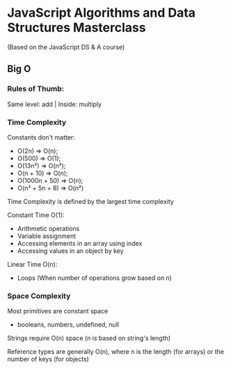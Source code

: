 # JavaScript Algorithms and Data Structures Masterclass
(Based on the JavaScript DS & A course)

## Big O
### Rules of Thumb:

Same level: add | Inside: multiply


### Time Complexity

Constants don't matter:

* O(2n) => O(n);
* O(500) => O(1);
* O(13n²) => O(n²);
* O(n + 10) => O(n);
* O(1000n + 50) => O(n);
* O(n² + 5n + 8) => O(n²)

Time Complexity is defined by the largest time complexity

Constant Time O(1):
* Arithmetic operations
* Variable assignment
* Accessing elements in an array using index
* Accessing values in an object by key

Linear Time O(n):
* Loops (When number of operations grow based on n)




### Space Complexity

Most primitives are constant space
* booleans, numbers, undefined, null

Strings require O(n) space (n is based on string's length)

Reference types are generally O(n), where n is the length (for arrays) or the number of keys (for objects)

